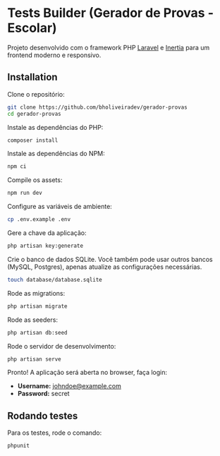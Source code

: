 # Tests Builder (Gerador de Provas - Escolar)

Projeto desenvolvido com o framework PHP [Laravel](https://laravel.com) e [Inertia](https://inertiajs.com/) para um frontend moderno e responsivo.

## Installation

Clone o repositório:

```sh
git clone https://github.com/bholiveiradev/gerador-provas
cd gerador-provas
```

Instale as dependências do PHP:

```sh
composer install
```

Instale as dependências do NPM:

```sh
npm ci
```

Compile os assets:

```sh
npm run dev
```

Configure as variáveis de ambiente:

```sh
cp .env.example .env
```

Gere a chave da aplicação:

```sh
php artisan key:generate
```

Crie o banco de dados SQLite. Você também pode usar outros bancos (MySQL, Postgres), apenas atualize as configurações necessárias.

```sh
touch database/database.sqlite
```

Rode as migrations:

```sh
php artisan migrate
```

Rode as seeders:

```sh
php artisan db:seed
```

Rode o servidor de desenvolvimento:

```sh
php artisan serve
```

Pronto! A aplicação será aberta no browser, faça login:

- **Username:** johndoe@example.com
- **Password:** secret

## Rodando testes

Para os testes, rode o comando:

```
phpunit
```
